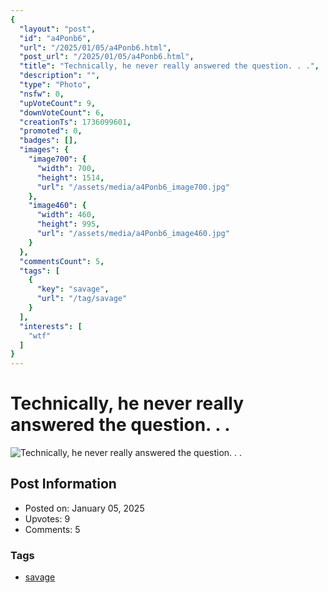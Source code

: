```yaml
---
{
  "layout": "post",
  "id": "a4Ponb6",
  "url": "/2025/01/05/a4Ponb6.html",
  "post_url": "/2025/01/05/a4Ponb6.html",
  "title": "Technically, he never really answered the question. . .",
  "description": "",
  "type": "Photo",
  "nsfw": 0,
  "upVoteCount": 9,
  "downVoteCount": 6,
  "creationTs": 1736099601,
  "promoted": 0,
  "badges": [],
  "images": {
    "image700": {
      "width": 700,
      "height": 1514,
      "url": "/assets/media/a4Ponb6_image700.jpg"
    },
    "image460": {
      "width": 460,
      "height": 995,
      "url": "/assets/media/a4Ponb6_image460.jpg"
    }
  },
  "commentsCount": 5,
  "tags": [
    {
      "key": "savage",
      "url": "/tag/savage"
    }
  ],
  "interests": [
    "wtf"
  ]
}
---
```


# Technically, he never really answered the question. . .

![Technically, he never really answered the question. . .](/assets/media/a4Ponb6_image700.jpg)

## Post Information

- Posted on: January 05, 2025
- Upvotes: 9
- Comments: 5

### Tags

- [savage](/tag/savage)
